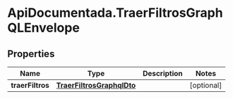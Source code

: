# ApiDocumentada.TraerFiltrosGraphQLEnvelope

## Properties

Name | Type | Description | Notes
------------ | ------------- | ------------- | -------------
**traerFiltros** | [**TraerFiltrosGraphqlDto**](TraerFiltrosGraphqlDto.md) |  | [optional] 


